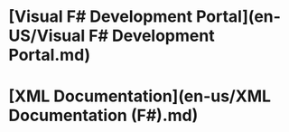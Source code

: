 # [Visual F# Development Portal](en-US/Visual F# Development Portal.md)
# [XML Documentation](en-us/XML Documentation (F#).md)